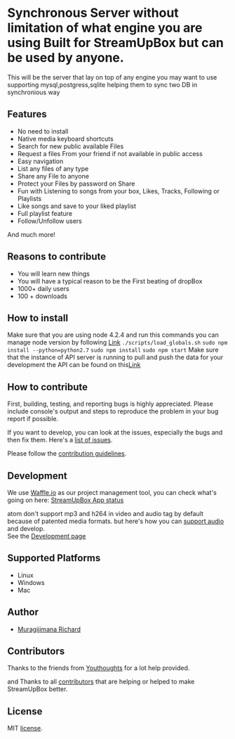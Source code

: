 Synchronous Server without limitation of what engine you are using Built for StreamUpBox but can be used by anyone.
============

This will be the server that lay on top of any engine you may want to use supporting mysql,postgress,sqlite
helping them to sync two DB in synchronious way



## Features

- No need to install
- Native media keyboard shortcuts
- Search for new public available Files
- Request a files From your friend if not available in public access
- Easy navigation
- List any files of any type
- Share any File to anyone
- Protect your Files by password on Share
- Fun with Listening to songs from your box, Likes, Tracks, Following or Playlists
- Like songs and save to your liked playlist
- Full playlist feature
- Follow/Unfollow users

And much more!

## Reasons to contribute

- You will learn new things
- You will have a typical reason to be the First beating of dropBox
- 1000+ daily users
- 100 + downloads


##  How to install
Make sure that you are using node 4.2.4 and run this commands
you can manage node version by following [Link](http://www.liquidweb.com/kb/how-to-install-nvm-node-version-manager-for-node-js-on-ubuntu-12-04-lts/)
``./scripts/load_globals.sh``
``sudo npm install --python=python2.7``
``sudo npm install``
``sudo npm start``
Make sure that the instance of API server is running to pull and push the data for your development the API can be found on this[Link](https://github.com/richard457/StreamBoxUpAPi)

## How to contribute

First, building, testing, and reporting bugs is highly appreciated. Please include console's output and steps to reproduce the problem in your bug report if possible.

If you want to develop, you can look at the issues, especially the bugs and then fix them.
Here's a [list of issues](https://github.com/richard457/streamup-open/issues?state=open).

Please follow the [contribution guidelines](https://github.com/richard457/streamup-open/blob/master/CONTRIBUTING.md).

## Development

We use [Waffle.io](https://waffle.io/) as our project management tool, you can check what's going on here: [StreamUpBox App status](https://waffle.io/richard457/streamup-open)



atom don't support mp3 and h264 in video and audio tag by default because of patented media formats.
but here's how you can [support audio](https://github.com/Soundnode/soundnode-app/wiki/Support-mp3-and-h264-in-video-and-audio-tag) and develop.
<br>
See the [Development page](https://github.com/richard457/streamup-open/wiki/Development)

## Supported Platforms

- Linux
- Windows
- Mac


## Author

- [Muragijimana Richard](https://github.com/richard457)

## Contributors

Thanks to the friends from [Youthoughts](http://Youthoughts.com/) for a lot help provided.

and Thanks to all [contributors](https://github.com/richard457/streamup-open/graphs/contributors) that are helping or helped to make StreamUpBox better.

## License

MIT
[license](https://github.com/Soundnode/soundnode-app/blob/master/LICENSE.md).
